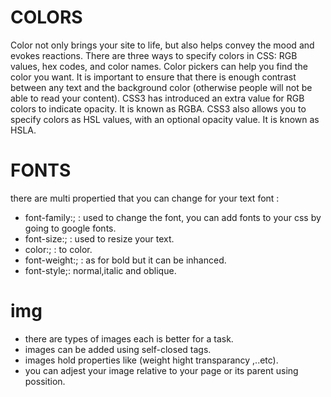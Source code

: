 # COLORS
Color not only brings your site to life, but also helps convey the mood and evokes reactions.
There are three ways to specify colors in CSS: RGB values, hex codes, and color names.
Color pickers can help you find the color you want.
It is important to ensure that there is enough contrast between any text and the background color (otherwise people will not be able to read your content).
CSS3 has introduced an extra value for RGB colors to indicate opacity. It is known as RGBA.
CSS3 also allows you to specify colors as HSL values, with an optional opacity value. It is known as HSLA.

# FONTS
there are multi propertied that you can change for your text font :
- font-family:; : used to change the font, you can add fonts to your css by going to google fonts.
- font-size:;  : used to resize your text.
- color:; : to color.
- font-weight:; : as for bold but it can be inhanced.
- font-style;: normal,italic and oblique.
 
 # img
 - there are types of images each is better for a task.
 - images can be added  using self-closed tags.
 - images hold properties like (weight hight transparancy ,..etc).
 - you can adjest your image relative to your page or its parent using possition.